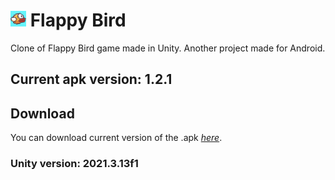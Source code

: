 # <img src="Assets/Sprites/Icon.png" width="25" height="25"> Flappy Bird

Clone of Flappy Bird game made in Unity. Another project made for Android.

## Current apk version: 1.2.1

## Download

You can download current version of the .apk _[here](https://github.com/DamiJJJ/Unity-Flappy-Bird/releases)_.

### Unity version: 2021.3.13f1